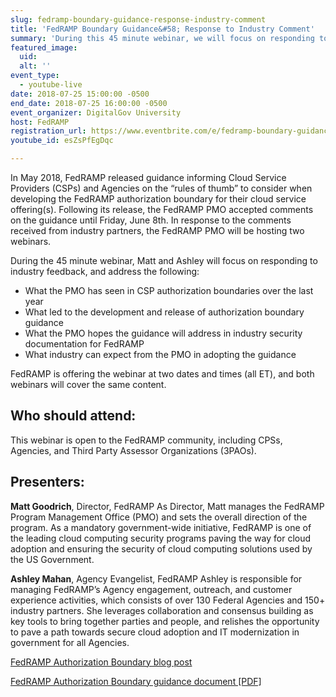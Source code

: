 ```yaml
---
slug: fedramp-boundary-guidance-response-industry-comment
title: 'FedRAMP Boundary Guidance&#58; Response to Industry Comment'
summary: 'During this 45 minute webinar, we will focus on responding to industry feedback, from the May 2018, guidance FedRAMP released informing Cloud Service Providers &#40;CSPs&#41; and Agencies on the “rules of thumb” to consider when developing the FedRAMP authorization boundary for their cloud service offering&#40;s&#41;&#46;'
featured_image: 
  uid: 
  alt: ''
event_type: 
  - youtube-live
date: 2018-07-25 15:00:00 -0500
end_date: 2018-07-25 16:00:00 -0500
event_organizer: DigitalGov University
host: FedRAMP
registration_url: https://www.eventbrite.com/e/fedramp-boundary-guidance-response-to-industry-comment-ii-registration-47681909876
youtube_id: esZsPfEgDqc

---
```


In May 2018, FedRAMP released guidance informing Cloud Service Providers (CSPs) and Agencies on the “rules of thumb” to consider when developing the FedRAMP authorization boundary for their cloud service offering(s). Following its release, the FedRAMP PMO accepted comments on the guidance until Friday, June 8th. In response to the comments received from industry partners, the FedRAMP PMO will be hosting two webinars. 

During the 45 minute webinar, Matt and Ashley will focus on responding to industry feedback, and address the following:

- What the PMO has seen in CSP authorization boundaries over the last year
- What led to the development and release of authorization boundary guidance 
- What the PMO hopes the guidance will address in industry security documentation for FedRAMP
- What industry can expect from the PMO in adopting the guidance

FedRAMP is offering the webinar at two dates and times (all ET), and both webinars will cover the same content. 

## Who should attend:

This webinar is open to the FedRAMP community, including CPSs, Agencies, and Third Party Assessor Organizations (3PAOs).

## Presenters:

**Matt Goodrich**, Director, FedRAMP
As Director, Matt manages the FedRAMP Program Management Office (PMO) and sets the overall direction of the program. As a mandatory government-wide initiative, FedRAMP is one of the leading cloud computing security programs paving the way for cloud adoption and ensuring the security of cloud computing solutions used by the US Government.

**Ashley Mahan**, Agency Evangelist, FedRAMP
Ashley is responsible for managing FedRAMP’s Agency engagement, outreach, and customer experience activities, which consists of over 130 Federal Agencies and 150+ industry partners. She leverages collaboration and consensus building as key tools to bring together parties and people, and relishes the opportunity to pave a path towards secure cloud adoption and IT modernization in government for all Agencies.

[FedRAMP Authorization Boundary blog post](https://www.fedramp.gov/fedramp-authorization-boundary-guidance-released/)

[FedRAMP Authorization Boundary guidance document [PDF]](https://www.fedramp.gov/assets/resources/documents/CSP_A_FedRAMP_Authorization_Boundary_Guidance.pdf)
